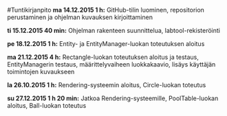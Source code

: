 #Tuntikirjanpito
**ma 14.12.2015 1 h:**
GitHub-tilin luominen, repositorion perustaminen ja ohjelman kuvauksen kirjoittaminen

**ti 15.12.2015 40 min:**
Ohjelman rakenteen suunnittelua, labtool-rekisteröinti

**pe 18.12.2015 1 h:**
Entity- ja EntityManager-luokan toteutuksen aloitus

**ma 21.12.2015 4 h:**
Rectangle-luokan toteutuksen aloitus ja testaus, EntityManagerin testaus, määrittelyvaiheen luokkakaavio, lisäys käyttäjän toimintojen kuvaukseen

**la 26.10.2015 1 h:**
Rendering-systeemin aloitus, Circle-luokan toteutus

**su 27.12.2015 1 h 20 min:**
Jatkoa Rendering-systeemille, PoolTable-luokan aloitus, Ball-luokan toteutus
